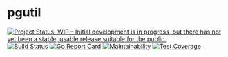 # pgutil

[![Project Status: WIP – Initial development is in progress, but there has not yet been a stable, usable release suitable for the public.](https://www.repostatus.org/badges/latest/wip.svg)](https://www.repostatus.org/#wip)
[![Build Status](https://travis-ci.com/sjansen/pgutil.svg?branch=master)](https://travis-ci.com/sjansen/pgutil)
[![Go Report Card](https://goreportcard.com/badge/github.com/sjansen/pgutil)](https://goreportcard.com/report/github.com/sjansen/pgutil)
[![Maintainability](https://api.codeclimate.com/v1/badges/74ddd0e57451465f9b2e/maintainability)](https://codeclimate.com/github/sjansen/pgutil/maintainability)
[![Test Coverage](https://api.codeclimate.com/v1/badges/74ddd0e57451465f9b2e/test_coverage)](https://codeclimate.com/github/sjansen/pgutil/test_coverage)
